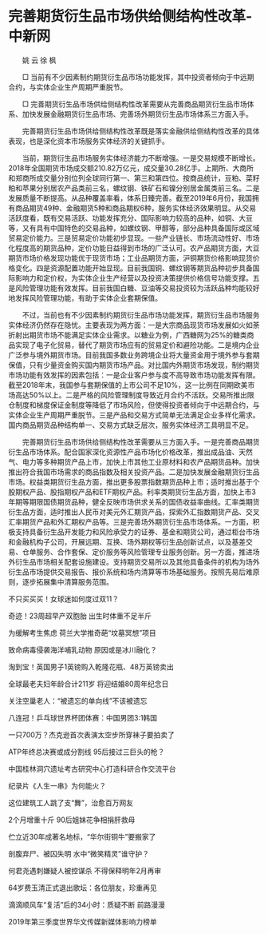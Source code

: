 # 完善期货衍生品市场供给侧结构性改革-中新网

　　姚 云 徐 枫

　　□ 当前有不少因素制约期货衍生品市场功能发挥，其中投资者倾向于中远期合约，与实体企业生产周期严重脱节。

　　□ 完善期货衍生品市场供给侧结构性改革需要从完善商品期货衍生品市场体系、加快发展金融期货衍生品市场、完善场外期货衍生品市场体系三方面入手。

　　完善期货衍生品市场供给侧结构性改革既是落实金融供给侧结构性改革的具体表现，也是深化资本市场服务实体经济的关键抓手。

　　当前，期货衍生品市场服务实体经济能力不断增强。一是交易规模不断增长。2018年全国期货市场成交额210.82万亿元，成交量30.28亿手。上期所、大商所和郑商所成交量分别位列全球同行第一、第三和第四位。按商品统计，豆粕、菜籽粕和苹果分别居农产品类前三名，螺纹钢、铁矿石和镍分别居金属类前三名。二是发展质量不断提高。从品种覆盖率看，体系日臻完善。截至2019年6月份，我国拥有商品期货49种、金融期货5种和商品期权6种，服务实体经济效果明显。从交易活跃度看，既有交易活跃、功能发挥充分、国际影响力较高的品种，如铜、大豆等，又有具有中国特色的交易品种，如螺纹钢、甲醇等，部分品种具备国际或区域贸易定价能力。三是贸易定价功能初步显现。一些产业链长、市场流动性好、市场化程度高的期货品种，定价功能日益得到市场的广泛认可。农产品期货方面，大豆期货市场价格发现功能优于现货市场；工业品期货方面，沪铜期货价格影响现货价格变化。四是资源配置功能开始显现。目前我国铜、螺纹钢等期货品种初步具备国际影响力和定价权，为实体企业生产经营以及投资决策提供价格信号功能支撑。五是风险管理功能有效发挥。目前我国白糖、豆油等交易投资较为活跃品种均能较好地发挥风险管理功能，有助于实体企业套期保值。

　　不过，当前也有不少因素制约期货衍生品市场功能发挥，期货衍生品市场服务实体经济仍然存在隐忧。主要表现为两方面：一是大宗商品现货市场发展如火如荼折射出期货市场不能满足实体企业需求。以糖业为例，广西糖网为25%的糖类商品实现了电子化贸易，替代了期货市场应有的贸易定价和避险功能。二是境内企业广泛参与境外期货市场。目前我国多数业务跨境企业将大量资金用于境外参与套期保值，只有少量资金购买国内期货市场产品。对比国内外期货市场发现，制约期货市场功能有效发挥的因素包括：一是企业客户参与度不高导致市场功能发挥有限。截至2018年末，我国参与套期保值的上市公司不足10%，这一比例在同期欧美市场高达50%以上。二是严格的风险管理制度导致近月合约不活跃。交易所推出限仓制度和梯度保证金制度等降低了市场风险，但使得投资者倾向于中远期合约，与实体企业生产周期严重脱节。三是产品和交易方式简单无法满足企业多样化需求。国内商品期货品种结构单一、交易方式缺乏层次，服务实体经济工具明显不足。

　　完善期货衍生品市场供给侧结构性改革需要从三方面入手。一是完善商品期货衍生品市场体系。配合国家深化资源性产品市场化价格改革，推出成品油、天然气、电力等多种期货产品上市，加快上市其他工业原材料和农产品期货品种。加快推出符合我国市场需求的商品指数及相关投资产品。二是加快发展金融期货衍生品市场。权益类期货衍生品方面，推出更多股票指数期货品种上市；适时推出基于个股期权产品、股指期权产品和ETF期权产品。利率类期货衍生品方面，加快上市3年期等期限国债期货品种，健全反映市场供求关系的国债收益率曲线。汇率类期货衍生品方面，适时推出人民币对美元外汇期货产品，探索外汇指数期货产品、交叉汇率期货产品和外汇期权产品等。三是完善场外期货衍生品市场体系。一方面，积极支持具备衍生品开发能力和风险承受力的证券、基金和期货公司，通过柜台市场和金融机构子公司，开展远期、互换、场外期权等衍生品创新试点，以及基差交易、仓单服务、合作套保、定价服务等风险管理专业服务创新。另一方面，推进场外衍生品市场相关配套设施建设。支持期货交易所以及其他具备条件的机构为场外衍生品市场提供交易报告、报价系统和场内清算等市场基础服务。按照先易后难原则，逐步拓展集中清算服务范围。

不只买买买！女球迷如何度过双11？

奇迹！23周超早产双胞胎 出生时体重不足半斤

为缓解考生焦虑 荷兰大学推奇葩“坟墓冥想”项目

致命病毒侵袭海洋哺乳动物 原因或是冰川融化？

淘到宝！英国男子1英镑购入乾隆花瓶、48万英镑卖出

全球最老夫妇年龄合计211岁 将迎结婚80周年纪念日

关注空巢老人：“被遗忘的单向线”不该被遗忘

八连冠！乒乓球世界杯团体赛：中国男团3:1韩国

一只700万？杰克逊首次表演太空步所穿袜子要拍卖了

ATP年终总决赛或成分割线 95后接过三巨头的枪？

中国桂林洞穴遗址考古研究中心打造科研合作交流平台

纪录片《人生一串》为何能火？ 

这位建筑工人跳了支“舞”，治愈百万网友

2个月增重十斤 90后姐妹花争相捐肝救母

伫立近30年成著名地标，“华尔街铜牛”要搬家了

剖腹弃尸、被囚失明 水中“微笑精灵”谁守护？

何君尧遇刺嫌疑人被控谋杀 不得保释明年2月再审

64岁费玉清正式退出歌坛：各位朋友，珍重再见

滴滴顺风车“复活”后的34小时：质疑不断 前路漫漫

2019年第三季度世界华文传媒新媒体影响力榜单
